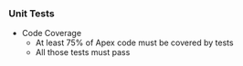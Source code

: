 ### Unit Tests
* Code Coverage
  * At least 75% of Apex code must be covered by tests
  * All those tests must pass